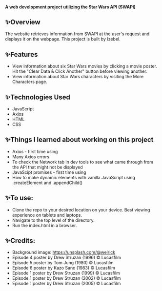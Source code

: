 #### A web development project utilizing the Star Wars API (SWAPI)


## ✨Overview
The website retrieves information from SWAPI at the user's request and displays it on the webpage. This project is built by Izebel. 

## ✨Features
 - View information about six Star Wars movies by clicking a movie poster. Hit the "Clear Data & Click Another" button before viewing another.
 - View information about Star Wars characters by visiting the More Characters page.

## ✨Technologies Used
- JavaScript
- Axios
- HTML
- CSS

## ✨Things I learned about working on this project
- Axios - first time using
- Many Axios errors
- To check the Network tab in dev tools to see what came through from the API that might not be displayed
- JavaScipt promises - first time using
- How to make dynamic elements with vanilla JavaScript using .createElement and .appendChild() 


## ✨To use:
- Clone the repo to your desired location on your device. Best viewing experience on tablets and laptops.
- Navigate to the top level of the directory.
- Run the index.html in a browser. 


## ✨Credits:
-  Background image: https://unsplash.com/@weirick
- Episode 4 poster by Drew Struzan (1996) © Lucasfilm
- Episode 5 poster by Tom Jung (1980) © Lucasfilm
- Episode 6 poster by Kazo Sano (1983) © Lucasfilm
- Episode 1 poster by Drew Struzan (1999) © Lucasfilm
- Episode 1 poster by Drew Struzan (2002) © Lucasfilm
- Episode 1 poster by Drew Struzan (2005) © Lucasfilm



